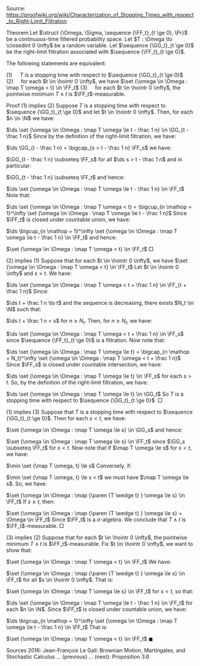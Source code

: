 # 

Source: https://proofwiki.org/wiki/Characterization_of_Stopping_Times_with_respect_to_Right-Limit_Filtration



Theorem
Let $\struct {\Omega, \Sigma, \sequence {\FF_t}_{t \ge 0}, \Pr}$ be a continuous-time filtered probability space.
Let $T : \Omega \to \closedint 0 \infty$ be a random variable.
Let $\sequence {\GG_t}_{t \ge 0}$ be the right-limit filtration associated with $\sequence {\FF_t}_{t \ge 0}$.

The following statements are equivalent:

$(1) \quad$ $T$ is a stopping time with respect to $\sequence {\GG_t}_{t \ge 0}$
$(2) \quad$ for each $t \in \hointr 0 \infty$, we have $\set {\omega \in \Omega : \map T \omega < t} \in \FF_t$
$(3) \quad$ for each $t \in \hointr 0 \infty$, the pointwise minimum $T \wedge t$ is $\FF_t$-measurable.


Proof
$(1)$ implies $(2)$
Suppose $T$ is a stopping time with respect to $\sequence {\GG_t}_{t \ge 0}$ and let $t \in \hointr 0 \infty$.
Then, for each $n \in \N$ we have: 

$\ds \set {\omega \in \Omega : \map T \omega \le t - \frac 1 n} \in \GG_{t - \frac 1 n}$
Since by the definition of the right-limit filtration, we have: 

$\ds \GG_{t - \frac 1 n} = \bigcap_{s > t - \frac 1 n} \FF_s$
we have: 

$\GG_{t - \frac 1 n} \subseteq \FF_s$ for all $\ds s > t - \frac 1 n$
and in particular:

$\GG_{t - \frac 1 n} \subseteq \FF_t$
and hence:

$\ds \set {\omega \in \Omega : \map T \omega \le t - \frac 1 n} \in \FF_t$
Note that: 

$\ds \set {\omega \in \Omega : \map T \omega < t} = \bigcup_{n \mathop = 1}^\infty \set {\omega \in \Omega : \map T \omega \le t - \frac 1 n}$
Since $\FF_t$ is closed under countable union, we have: 

$\ds \bigcup_{n \mathop = 1}^\infty \set {\omega \in \Omega : \map T \omega \le t - \frac 1 n} \in \FF_t$
and hence:

$\set {\omega \in \Omega : \map T \omega < t} \in \FF_t$
$\Box$

$(2)$ implies $(1)$
Suppose that for each $t \in \hointr 0 \infty$, we have $\set {\omega \in \Omega : \map T \omega < t} \in \FF_t$
Let $t \in \hointr 0 \infty$ and $s > t$. 
We have: 

$\ds \set {\omega \in \Omega : \map T \omega < t + \frac 1 n} \in \FF_{t + \frac 1 n}$
Since: 

$\ds t + \frac 1 n \to t$
and the sequence is decreasing, there exists $N_t \in \N$ such that: 

$\ds t + \frac 1 n < s$
for $n \ge N_t$. 
Then, for $n \ge N_t$, we have: 

$\ds \set {\omega \in \Omega : \map T \omega < t + \frac 1 n} \in \FF_s$
since $\sequence {\FF_t}_{t \ge 0}$ is a filtration. 
Now note that: 

$\ds \set {\omega \in \Omega : \map T \omega \le t} = \bigcap_{n \mathop = N_t}^\infty \set {\omega \in \Omega : \map T \omega < t + \frac 1 n}$
Since $\FF_s$ is closed under countable intersection, we have: 

$\ds \set {\omega \in \Omega : \map T \omega \le t} \in \FF_s$ for each $s > t$.
So, by the definition of the right-limit filtration, we have: 

$\ds \set {\omega \in \Omega : \map T \omega \le t} \in \GG_t$
So $T$ is a stopping time with respect to $\sequence {\GG_t}_{t \ge 0}$.
$\Box$

$(1)$ implies $(3)$
Suppose that $T$ is a stopping time with respect to $\sequence {\GG_t}_{t \ge 0}$.
Then for each $s < t$, we have: 

$\set {\omega \in \Omega : \map T \omega \le s} \in \GG_s$
and hence:

$\set {\omega \in \Omega : \map T \omega \le s} \in \FF_t$
since $\GG_s \subseteq \FF_t$ for $s < t$.
Now note that if $\map T \omega \le s$ for $s < t$, we have: 

$\min \set {\map T \omega, t} \le s$
Conversely, if: 

$\min \set {\map T \omega, t} \le s < t$
we must have $\map T \omega \le s$. 
So, we have: 

$\set {\omega \in \Omega : \map {\paren {T \wedge t} } \omega \le s} \in \FF_t$
If $s \ge t$, then: 

$\set {\omega \in \Omega : \map {\paren {T \wedge t} } \omega \le s} = \Omega \in \FF_t$
Since $\FF_t$ is a $\sigma$-algebra.
We conclude that $T \wedge t$ is $\FF_t$-measurable.
$\Box$

$(3)$ implies $(2)$
Suppose that for each $t \in \hointr 0 \infty$, the pointwise minimum $T \wedge t$ is $\FF_t$-measurable.
Fix $t \in \hointr 0 \infty$, we want to show that: 

$\set {\omega \in \Omega : \map T \omega < t} \in \FF_t$
We have:

$\set {\omega \in \Omega : \map {\paren {T \wedge t} } \omega \le s} \in \FF_t$
for all $s \in \hointr 0 \infty$.
That is: 

$\set {\omega \in \Omega : \map T \omega \le s} \in \FF_t$
for $s < t$, so that: 

$\ds \set {\omega \in \Omega : \map T \omega \le t - \frac 1 n} \in \FF_t$
for each $n \in \N$.
Since $\FF_t$ is closed under countable union, we have:

$\ds \bigcup_{n \mathop = 1}^\infty \set {\omega \in \Omega : \map T \omega \le t - \frac 1 n} \in \FF_t$
That is: 

$\set {\omega \in \Omega : \map T \omega < t} \in \FF_t$
$\blacksquare$


Sources
2016: Jean-François Le Gall: Brownian Motion, Martingales, and Stochastic Calculus ... (previous) ... (next): Proposition $3.6$




